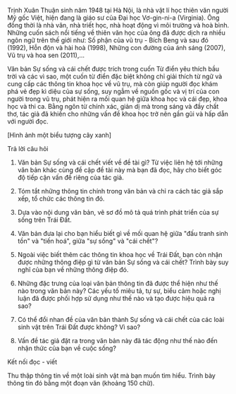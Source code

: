 Trịnh Xuân Thuận sinh năm 1948 tại Hà Nội, là nhà vật lí học thiên văn người Mỹ gốc Việt, hiện đang là giáo sư của Đại học Vơ-gin-ni-a (Virginia). Ông đồng thời là nhà văn, nhà triết học, nhà hoạt động vì môi trường và hoà bình. Những cuốn sách nổi tiếng về thiên văn học của ông đã được dịch ra nhiều ngôn ngữ trên thế giới như: Số phận của vũ trụ - Bích Beng và sau đó (1992), Hỗn độn và hài hoà (1998), Những con đường của ánh sáng (2007), Vũ trụ và hoa sen (2011),...

Văn bản Sự sống và cái chết được trích trong cuốn Từ điển yêu thích bầu trời và các vì sao, một cuốn từ điển đặc biệt không chỉ giải thích từ ngữ và cung cấp các thông tin khoa học về vũ trụ, mà còn giúp người đọc khám phá vẻ đẹp kì diệu của sự sống, suy ngẫm về nguồn gốc và vị trí của con người trong vũ trụ, phát hiện ra mối quan hệ giữa khoa học và cái đẹp, khoa học và thi ca. Bằng ngôn từ chính xác, giản dị mà trong sáng và đầy chất thơ, tác giả đã khiến cho những vấn đề khoa học trở nên gần gũi và hấp dẫn với người đọc.

[Hình ảnh một biểu tượng cây xanh]

Trả lời câu hỏi

1. Văn bản Sự sống và cái chết viết về đề tài gì? Từ việc liên hệ tới những văn bản khác cùng đề cập đề tài này mà bạn đã đọc, hãy cho biết góc độ tiếp cận vấn đề riêng của tác giả.

2. Tóm tắt những thông tin chính trong văn bản và chỉ ra cách tác giả sắp xếp, tổ chức các thông tin đó.

3. Dựa vào nội dung văn bản, vẽ sơ đồ mô tả quá trình phát triển của sự sống trên Trái Đất.

4. Văn bản đưa lại cho bạn hiểu biết gì về mối quan hệ giữa "đấu tranh sinh tồn" và "tiến hoá", giữa "sự sống" và "cái chết"?

5. Ngoài việc biết thêm các thông tin khoa học về Trái Đất, bạn còn nhận được những thông điệp gì từ văn bản Sự sống và cái chết? Trình bày suy nghĩ của bạn về những thông điệp đó.

6. Những đặc trưng của loại văn bản thông tin đã được thể hiện như thế nào trong văn bản này? Các yếu tố miêu tả, tự sự, biểu cảm hoặc nghị luận đã được phối hợp sử dụng như thế nào và tạo được hiệu quả ra sao?

7. Có thể đổi nhan đề của văn bản thành Sự sống và cái chết của các loài sinh vật trên Trái Đất được không? Vì sao?

8. Vấn đề tác giả đặt ra trong văn bản này đã tác động như thế nào đến nhận thức của bạn về cuộc sống?

Kết nối đọc - viết

Thu thập thông tin về một loài sinh vật mà bạn muốn tìm hiểu. Trình bày thông tin đó bằng một đoạn văn (khoảng 150 chữ).